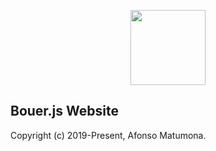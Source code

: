 <p align="center"><a href="https://bouerjs.github.io" target="_blank" rel="noopener noreferrer"><img height="120px" src="https://afonsomatelias.github.io/assets/bouer/img/long.png" /></a></p>

## Bouer.js Website

Copyright (c) 2019-Present, Afonso Matumona.